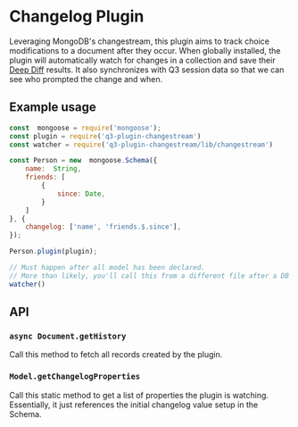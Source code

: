 # Changelog Plugin

Leveraging MongoDB's changestream, this plugin aims to track
choice modifications to a document after they occur. When
globally installed, the plugin will automatically watch for
changes in a collection and save their
<a href="https://www.npmjs.com/package/deep-diff">Deep
Diff</a> results. It also synchronizes with Q3 session data
so that we can see who prompted the change and when.

## Example usage

```Javascript
const  mongoose = require('mongoose');
const plugin = require('q3-plugin-changestream')
const watcher = require('q3-plugin-changestream/lib/changestream')

const Person = new  mongoose.Schema({
	name:  String,
	friends: [
		{
			since: Date,
		}
	]
}, {
	changelog: ['name', 'friends.$.since'],
});

Person.plugin(plugin);

// Must happen after all model has been declared.
// More than likely, you'll call this from a different file after a DB connection has been made.
watcher()
```

## API

### `async Document.getHistory`

Call this method to fetch all records created by the plugin.

### `Model.getChangelogProperties`

Call this static method to get a list of properties the
plugin is watching. Essentially, it just references the
initial changelog value setup in the Schema.
